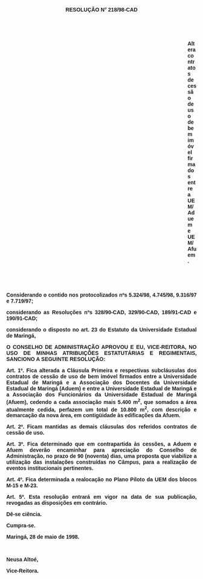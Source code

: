 <BODY>

<B><FONT FACE="Arial"><P ALIGN="CENTER">RESOLU&Ccedil;&Atilde;O  N° 218/98-CAD</P>
<P ALIGN="JUSTIFY"></P>
<P ALIGN="JUSTIFY">&nbsp;</P>
<P ALIGN="JUSTIFY">&nbsp;</P><DIR>
<DIR>
<DIR>
<DIR>
<DIR>
<DIR>
<DIR>
<DIR>
<DIR>
<DIR>
<DIR>
<DIR>

<P ALIGN="JUSTIFY">Altera contratos de cess&atilde;o de uso de bem im&oacute;vel firmados entre a UEM/Aduem e UEM/Afuem.</P>
</B><P ALIGN="JUSTIFY"></P>
<P ALIGN="JUSTIFY">&nbsp;</P>
<P ALIGN="JUSTIFY">&nbsp;</P></DIR>
</DIR>
</DIR>
</DIR>
</DIR>
</DIR>
</DIR>
</DIR>
</DIR>
</DIR>
</DIR>
</DIR>

<P ALIGN="JUSTIFY">&#9;Considerando o contido nos <B>protocolizados nºs 5.324/98, 4.745/98, 9.316/97 </B>e<B> 7.719/97</B>;</P>
<P ALIGN="JUSTIFY">&#9;considerando as Resolu&ccedil;&otilde;es nºs 328/90-CAD, 329/90-CAD, 189/91-CAD e 190/91-CAD;</P>
<B><P ALIGN="JUSTIFY">&#9;</B>considerando o disposto no art. 23 do Estatuto da Universidade Estadual de Maring&aacute;,</P>
<B><P ALIGN="JUSTIFY"></P>
<P ALIGN="JUSTIFY">O CONSELHO DE ADMINISTRA&Ccedil;&Atilde;O APROVOU E EU, VICE-REITORA, NO USO DE MINHAS ATRIBUI&Ccedil;&Otilde;ES ESTATUT&Aacute;RIAS E REGIMENTAIS, SANCIONO A SEGUINTE RESOLU&Ccedil;&Atilde;O:</P>
<P ALIGN="JUSTIFY"></P>
</B><P ALIGN="JUSTIFY">&#9;<B>Art. 1º.</B> Fica alterada a Cl&aacute;usula Primeira e respectivas subcl&aacute;usulas dos contratos de cess&atilde;o de uso de bem im&oacute;vel firmados entre a Universidade Estadual de Maring&aacute; e a Associa&ccedil;&atilde;o dos Docentes da Universidade Estadual de Maring&aacute; (Aduem) e entre a Universidade Estadual de Maring&aacute; e a Associa&ccedil;&atilde;o dos Funcion&aacute;rios da Universidade Estadual de Maring&aacute; (Afuem), cedendo a cada associa&ccedil;&atilde;o mais 5.400 m<SUP>2</SUP>, que somados a &aacute;rea atualmente cedida, perfazem um total de 10.800 m<SUP>2</SUP>, com descri&ccedil;&atilde;o e demarca&ccedil;&atilde;o da nova &aacute;rea, em contig&uuml;idade &agrave;s edifica&ccedil;&otilde;es da Afuem.</P>
<P ALIGN="JUSTIFY">&#9;<B>Art. 2º.</B> Ficam mantidas as demais cl&aacute;usulas dos referidos contratos de cess&atilde;o de uso.</P>
<P ALIGN="JUSTIFY">&#9;<B>Art. 3º.</B> Fica determinado que em contrapartida &agrave;s cess&otilde;es, a Aduem e Afuem dever&atilde;o encaminhar para aprecia&ccedil;&atilde;o do Conselho de Administra&ccedil;&atilde;o, no prazo de 90 (noventa) dias, uma proposta que viabilize a utiliza&ccedil;&atilde;o das instala&ccedil;&otilde;es constru&iacute;das no C&acirc;mpus, para a realiza&ccedil;&atilde;o de eventos institucionais pertinentes.</P>
<P ALIGN="JUSTIFY">&#9;<B>Art. 4º.</B> Fica determinada a realoca&ccedil;&atilde;o no Plano Piloto da UEM dos blocos M-15 e M-23.</P>
<P ALIGN="JUSTIFY">&#9;<B>Art. 5º.</B> Esta resolu&ccedil;&atilde;o entrar&aacute; em vigor na data de sua publica&ccedil;&atilde;o, revogadas as disposi&ccedil;&otilde;es em contr&aacute;rio.</P>
<P ALIGN="JUSTIFY">&#9;D&ecirc;-se ci&ecirc;ncia.</P>
<P ALIGN="JUSTIFY">&#9;Cumpra-se.</P>
<P ALIGN="JUSTIFY">&#9;&#9;&#9;&#9;&#9;&#9;Maring&aacute;, 28 de maio de 1998.</P>
<P ALIGN="JUSTIFY"></P>
<P ALIGN="JUSTIFY">&nbsp;</P>
<P ALIGN="JUSTIFY">&#9;&#9;&#9;&#9;&#9;&#9;Neusa Alto&eacute;,</P>
<P ALIGN="JUSTIFY">&#9;&#9;&#9;&#9;&#9;&#9;<B>Vice-Reitora.</P></B></FONT></BODY>
